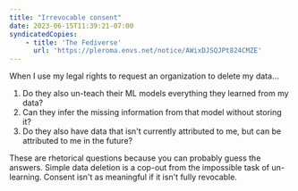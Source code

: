 ```yaml
---
title: "Irrevocable consent"
date: 2023-06-15T11:39:21-07:00
syndicatedCopies:
    - title: 'The Fediverse'
      url: 'https://pleroma.envs.net/notice/AWixDJSQJPt824CMZE'
---
```

When I use my legal rights to request an organization to delete my data...

1. Do they also un-teach their ML models everything they learned from my data?
2. Can they infer the missing information from that model without storing it?
3. Do they also have data that isn't currently attributed to me, but can be attributed to me in the future?

These are rhetorical questions because you can probably guess the answers. Simple data deletion is a cop-out from the impossible task of un-learning. Consent isn't as meaningful if it isn't fully revocable.

